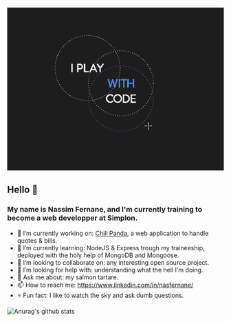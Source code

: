 ![](playcode.gif)

## Hello 👋

### My name is Nassim Fernane, and I'm currently training to become a web developper at Simplon.

- 🔭 I’m currently working on: <a href="https://github.com/nasfernane/chill-panda">Chill Panda</a>, a web application to handle quotes & bills.
- 🌱 I’m currently learning: NodeJS & Express trough my 
traineeship, deployed with the holy help of MongoDB and Mongoose.
- 👯 I’m looking to collaborate on: any interesting open source project.
- 🤔 I’m looking for help with: understanding what the hell I'm doing.
- 💬 Ask me about: my salmon tartare.
- 📫 How to reach me: https://www.linkedin.com/in/nasfernane/
- ⚡ Fun fact: I like to watch the sky and ask dumb questions.

![Anurag's github stats](https://github-readme-stats.vercel.app/api?username=nasfernane&count_private=true&hide=prs,issues&count_private=true&show_icons=true&theme=onedark)




<!--
![Top Langs](https://github-readme-stats.vercel.app/api/top-langs/?username=nasfernane&langs_count=8&theme=onedark)
-->
